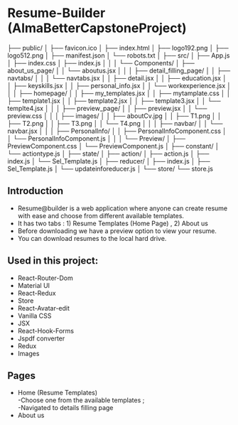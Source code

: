 # Resume-Builder (AlmaBetter**Capstone**Project)

├── public/
│ ├── favicon.ico
│ ├── index.html
│ ├── logo192.png
│ ├── logo512.png
│ ├── manifest.json
│ └── robots.txt
│
├── src/
│ ├── App.js
│ ├── index.css
│ ├── index.js
│ │
│ └── Components/
│ ├── about_us_page/
│ │ └── aboutus.jsx
│ │
│ ├── detail_filling_page/
│ │ ├── navtabs/
│ │ │ └── navtabs.jsx
│ │ ├── detail.jsx
│ │ ├── education.jsx
│ │ ├── keyskills.jsx
│ │ ├── personal_info.jsx
│ │ └── workexperience.jsx
│ │
│ ├── homepage/
│ │ ├── my_templates.jsx
│ │ ├── mytamplate.css
│ │ ├── template1.jsx
│ │ ├── template2.jsx
│ │ ├── template3.jsx
│ │ └── templte4.jsx
│ │
│ ├── preview_page/
│ │ ├── preview.jsx
│ │ └── preview.css
│ │
│ ├── images/
│ │ ├── aboutCv.jpg
│ │ ├── T1.png
│ │ ├── T2.png
│ │ ├── T3.png
│ │ └── T4.png
│ │
│ ├── navbar/
│ │ └── navbar.jsx
│ │
│ ├── PersonalInfo/
│ │ ├── PersonalInfoComponent.css
│ │ └── PersonalInfoComponent.js
│ │
│ └── Preview/
│ ├── PreviewComponent.css
│ └── PreviewComponent.js
│
├── constant/
│ └── actiontype.js
│
├── state/
│ ├── action/
│ ├── action.js
│ ├── index.js
│ └── Sel_Template.js
│
├── reducer/
│ ├── index.js
│ ├── Sel_Template.js
│ └── updateinforeducer.js
│
└── store/
└── store.js

## Introduction

- Resume@builder is a web application where anyone can create resume with ease and choose from different available templates.
- It has two tabs : 1) Resume Templates (Home Page) , 2) About us
- Before downloading we have a preview option to view your resume.
- You can download resumes to the local hard drive.

## Used in this project:

- React-Router-Dom
- Material UI
- React-Redux
- Store
- React-Avatar-edit
- Vanilla CSS
- JSX
- React-Hook-Forms
- Jspdf converter
- Redux
- Images

## Pages

- Home (Resume Templates) <br/> -Choose one from the available templates ;
  <br/> -Navigated to details filling page
- About us
